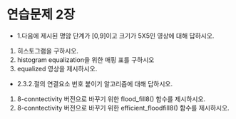 연습문제 2장
===

* 1.다음에 제시된 명암 단계가 [0,9]이고 크기가 5X5인 영상에 대해 답하시오.
 1. 히스토그램을 구하시오.
 2. histogram equalization을 위한 매핑 표를 구하시오
 3. equalized 영상을 제시하시오.

* 2.3.2.절의 연결요소 번호 붙이기 알고리즘에 대해 답하시오.
 1. 8-conntectivity 버전으로 바꾸기 위한 flood_fill8() 함수를 제시하시오.
 2. 8-conntectivity 버전으로 바꾸기 위한 efficient_floodfill8() 함수를 제시하시오.